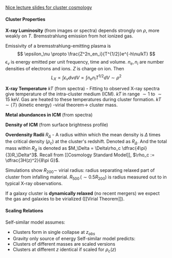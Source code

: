 [Nice lecture slides for cluster cosmology](https://www.star.bris.ac.uk/bjm/lectures/cluster-cosmology/)

#### Cluster Properties

**X-ray Luminosity** (from images or spectra) depends strongly on $\rho$, more weakly on $T$. Bremsstrahlung emission from hot ionized gas.

Emissivity of a bremsstrahlung-emitting plasma is
$$
\epsilon_\nu \propto \frac{Z^2n_en_i}{T^{1/2}}e^{-h\nu/kT}
$$
$\epsilon_\nu$ is energy emitted per unit frequency, time and volume. $n_e, n_i$ are number densities of electrons and ions. $Z$ is charge on ion. Then
$$
L_X \propto \int \epsilon_\nu d\nu dV \propto \int n_en_i T^{1/2}dV \sim \rho^2
$$

**X-ray Temperature** $kT$ (from spectra) - Fitting to observed X-ray spectra give temperature of the intra-cluster medium (ICM). $kT$ in range $\sim 1$ to $\sim 15$ keV. Gas are heated to these temperatures during cluster formation. $kT \sim \langle T \rangle$ (kinetic energy) -virial theorem-> cluster mass.

**Metal abundances in ICM** (from spectra)

**Density of ICM** (from surface brightness profile)

**Overdensity Radii** $R_\Delta$ - A radius within which the mean density is $\Delta$ times the critical density ($\rho_c$) at the cluster's redshift. Denoted as $R_\Delta$. And the total mass within $R_\Delta$ is denoted as $M_\Delta = \Delta\rho_c \dfrac{4\pi}{3}R_\Delta^3$. Recall from [[Cosmology Standard Model]], $\rho_c := \dfrac{3H(z)^2}{8\pi G}$. 

Simulations show $R_{200} \sim$ virial radius: radius separating relaxed part of cluster from infalling material. $R_{500} \, (\sim 0.5 R_{200})$ is radius measured out to in typical X-ray observations. 

If a galaxy cluster is **dynamically relaxed** (no recent mergers) we expect the gas and galaxies to be virialized ([[Virial Theorem]]). 


#### Scaling Relations
Self-similar model assumes: 
- Clusters form in single collapse at $z_{obs}$
- Gravity only source of energy
Self-similar model predicts:  
- Clusters of different masses are scaled versions 
- Clusters at different $z$ identical if scaled for $\rho_c(z)$
